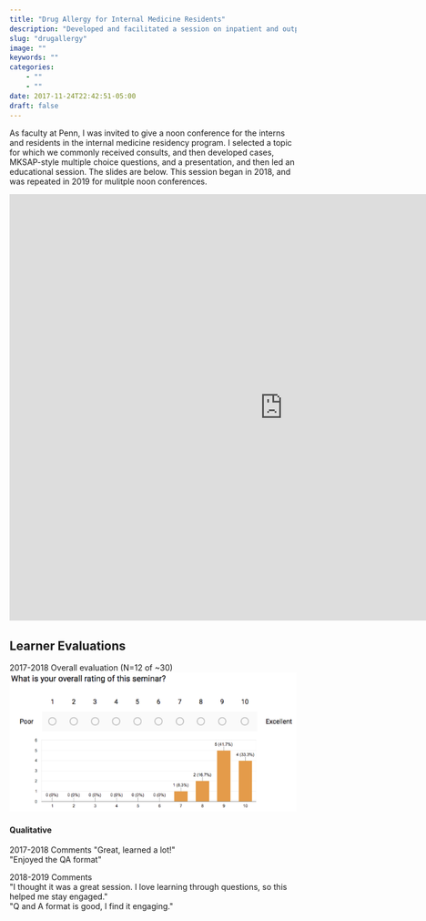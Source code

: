 ```yaml
---
title: "Drug Allergy for Internal Medicine Residents"
description: "Developed and facilitated a session on inpatient and outpatient drug allergy"
slug: "drugallergy"
image: ""
keywords: ""
categories:
    - ""
    - ""
date: 2017-11-24T22:42:51-05:00
draft: false
---
```



As faculty at Penn, I was invited to give a noon conference for the interns and residents in the internal medicine residency program. I selected a topic for which we commonly received consults, and then developed cases, MKSAP-style multiple choice questions, and a presentation, and then led an educational session. The slides are below. This session began in 2018, and was repeated in 2019 for mulitple noon conferences.

<iframe src="https://docs.google.com/presentation/d/e/2PACX-1vTOdK_FvKr_KQ0KBN7JvfVt0JTw-AmD614yYtBbb5gCYwcypOohRO-Bf1WTuOvko7PwyvYz3Nap7K3C/embed?start=false&loop=false&delayms=3000" frameborder="0" width="960" height="749" allowfullscreen="true" mozallowfullscreen="true" webkitallowfullscreen="true"></iframe>


## Learner Evaluations

2017-2018 Overall evaluation (N=12 of ~30)  
<img src="../../img/FeedbackDrugAllergy.png" alt="Overall Evaluation" />

#### Qualitative  
2017-2018 Comments
"Great, learned a lot!"  
"Enjoyed the QA format"

2018-2019 Comments  
"I thought it was a great session. I love learning through questions, so this helped me stay engaged."  
"Q and A format is good, I find it engaging."
